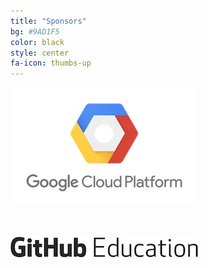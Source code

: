 ```yaml
---
title: "Sponsors"
bg: #9AD1F5
color: black
style: center
fa-icon: thumbs-up
---
```


<a href="https://cloud.google.com/edu/"><img src="img/sponsors/gcloud-300.jpg" alt="Google Cloud" style="width: 300px;"/></a>
<br><br>
<br><br>
<a href="https://education.github.com/"><img src="img/sponsors/github-300.png" alt="GitHub Education" style="width: 300px;"/></a>

